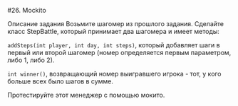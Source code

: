 #26. Mockito

Описание задания
Возьмите шагомер из прошлого задания. Сделайте класс StepBattle, который принимает два шагомера и имеет методы:

`addSteps(int player, int day, int steps)`, который добавляет шаги в первый или второй шагомер (номер определяется первым параметром, либо 1, либо 2).

`int winner()`, возвращающий номер выигравшего игрока - тот, у кого больше всех было шагов в сумме.

Протестируйте этот менеджер с помощью мокито.